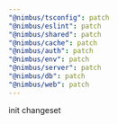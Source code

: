 ```yaml
---
"@nimbus/tsconfig": patch
"@nimbus/eslint": patch
"@nimbus/shared": patch
"@nimbus/cache": patch
"@nimbus/auth": patch
"@nimbus/env": patch
"@nimbus/server": patch
"@nimbus/db": patch
"@nimbus/web": patch
---
```


init changeset
